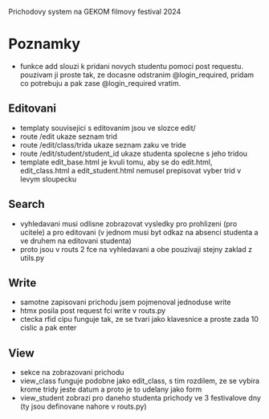 Prichodovy system na GEKOM filmovy festival 2024

# Poznamky
- funkce add slouzi k pridani novych studentu pomoci post requestu. pouzivam ji proste tak, ze docasne odstranim @login_required, pridam co potrebuju a pak zase @login_required vratim.
## Editovani
- templaty souvisejici s editovanim jsou ve slozce edit/
- route /edit ukaze seznam trid
- route /edit/class/trida ukaze seznam zaku ve tride
- route /edit/student/student_id ukaze studenta spolecne s jeho tridou
- template edit_base.html je kvuli tomu, aby se do edit.html, edit_class.html a edit_student.html nemusel prepisovat vyber trid v levym sloupecku
## Search
- vyhledavani musi odlisne zobrazovat vysledky pro prohlizeni (pro ucitele) a pro editovani (v jednom musi byt odkaz na absenci studenta a ve druhem na editovani studenta)
- proto jsou v routs 2 fce na vyhledavani a obe pouzivaji stejny zaklad z utils.py
## Write
- samotne zapisovani prichodu jsem pojmenoval jednoduse write
- htmx posila post request fci write v routs.py
- ctecka rfid cipu funguje tak, ze se tvari jako klavesnice a proste zada 10 cislic a pak enter
## View
- sekce na zobrazovani prichodu
- view_class funguje podobne jako edit_class, s tim rozdilem, ze se vybira krome tridy jeste datum a proto je to udelany jako form
- view_student zobrazi pro daneho studenta prichody ve 3 festivalove dny (ty jsou definovane nahore v routs.py)